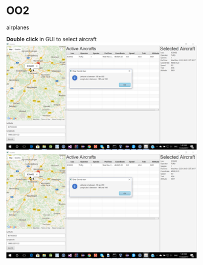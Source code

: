 # OO2
airplanes 

<b>Double click</b> in GUI to select aircraft </br>
![](/img/gui6.png?raw=true "GUI Lab 6")
![](/img/gui6.png?raw=true "GUI Lab 6")

